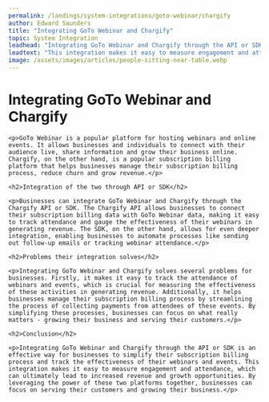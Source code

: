 ```yaml
---
permalink: /landings/system-integrations/goto-webinar/chargify
author: Edward Saunders
title: "Integrating GoTo Webinar and Chargify"
topic: System Integration
leadhead: "Integrating GoTo Webinar and Chargify through the API or SDK is an effective way for businesses to simplify their subscription billing process and track the effectiveness of their webinars and events"
leadtext: "This integration makes it easy to measure engagement and attendance, which can ultimately lead to increased revenue and growth opportunities. By leveraging the power of these two platforms together, businesses can focus on serving their customers and growing their business."
image: /assets/images/articles/people-sitting-near-table.webp
---
```

<div class="arttext">
    <h1>Integrating GoTo Webinar and Chargify</h1>

    <p>GoTo Webinar is a popular platform for hosting webinars and online events. It allows businesses and individuals to connect with their audience live, share information and grow their business online. Chargify, on the other hand, is a popular subscription billing platform that helps businesses manage their subscription billing process, reduce churn and grow revenue.</p>

    <h2>Integration of the two through API or SDK</h2>

    <p>Businesses can integrate GoTo Webinar and Chargify through the Chargify API or SDK. The Chargify API allows businesses to connect their subscription billing data with GoTo Webinar data, making it easy to track attendance and gauge the effectiveness of their webinars in generating revenue. The SDK, on the other hand, allows for even deeper integration, enabling businesses to automate processes like sending out follow-up emails or tracking webinar attendance.</p>

    <h2>Problems their integration solves</h2>

    <p>Integrating GoTo Webinar and Chargify solves several problems for businesses. Firstly, it makes it easy to track the attendance of webinars and events, which is crucial for measuring the effectiveness of these activities in generating revenue. Additionally, it helps businesses manage their subscription billing process by streamlining the process of collecting payments from attendees of these events. By simplifying these processes, businesses can focus on what really matters - growing their business and serving their customers.</p>

    <h2>Conclusion</h2>

    <p>Integrating GoTo Webinar and Chargify through the API or SDK is an effective way for businesses to simplify their subscription billing process and track the effectiveness of their webinars and events. This integration makes it easy to measure engagement and attendance, which can ultimately lead to increased revenue and growth opportunities. By leveraging the power of these two platforms together, businesses can focus on serving their customers and growing their business.</p>

</div>